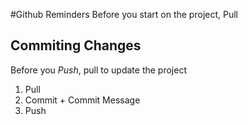 #Github Reminders
Before you start on the project, Pull

## Commiting Changes
Before you *Push*, pull to update the project 
1. Pull
2. Commit + Commit Message
3. Push






